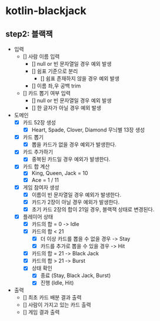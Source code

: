 # kotlin-blackjack

## step2: 블랙잭

- 입력
  - [] 사람 이름 입력
    - [] null or 빈 문자열일 경우 예외 발생
    - [] 쉼표 기준으로 분리
      - [] 쉼표 존재하지 않을 경우 예외 발생
    - [] 이름 좌,우 공백 trim
  - [] 카드 뽑기 여부 입력
    - [] null or 빈 문자열일 경우 예외 발생
    - [] 한 글자가 아닐 경우 예외 발생
- 도메인
  - [x] 카드 52장 생성
    - [x] Heart, Spade, Clover, Diamond 무늬별 13장 생성
  - [x] 카드 뽑기
    - [x] 뽑을 카드가 없을 경우 예외가 발생한다.
  - [x] 카드 추가하기
    - [x] 중복된 카드일 경우 예외가 발생한다. 
  - [x] 카드 합 계산
    - [x] King, Queen, Jack = 10
    - [x] Ace = 1 / 11
  - [x] 게임 참여자 생성
    - [x] 이름이 빈 문자열일 경우 예외가 발생한다.
    - [x] 카드가 2장이 아닐 경우 예외가 발생한다.
    - [x] 초기 카드 2장의 합이 21일 경우, 블랙잭 상태로 변경된다.  
  - [x] 플레이어 상태
    - [x] 카드의 합 = 0 -> Idle 
    - [x] 카드의 합 < 21
      - [x] 더 이상 카드를 뽑을 수 없을 경우 -> Stay
      - [x] 카드를 추가로 뽑을 수 있을 경우 -> Hit
    - [x] 카드의 합 = 21 -> Black Jack
    - [x] 카드의 합 > 21 -> Burst
    - [x] 상태 확인
      - [x] 종료 (Stay, Black Jack, Burst)
      - [x] 진행 (Idle, Hit)
    
- 출력
  - [] 최초 카드 배분 결과 출력
  - [] 사람이 가지고 있는 카드 출력
  - [] 게임 결과 출력